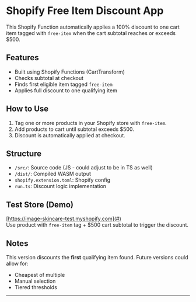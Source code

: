 # Shopify Free Item Discount App

This Shopify Function automatically applies a 100% discount to one cart item tagged with `free-item` when the cart subtotal reaches or exceeds $500.

## Features

- Built using Shopify Functions (CartTransform)
- Checks subtotal at checkout
- Finds first eligible item tagged `free-item`
- Applies full discount to one qualifying item

## How to Use

1. Tag one or more products in your Shopify store with `free-item`.
2. Add products to cart until subtotal exceeds $500.
3. Discount is automatically applied at checkout.

## Structure

- `/src/`: Source code (JS - could adjust to be in TS as well)
- `/dist/`: Compiled WASM output
- `shopify.extension.toml`: Shopify config
- `run.ts`: Discount logic implementation

## Test Store (Demo)
[https://image-skincare-test.myshopify.com](#)  
Use product with `free-item` tag + $500 cart subtotal to trigger the discount.

## Notes

This version discounts the **first** qualifying item found. Future versions could allow for:
- Cheapest of multiple
- Manual selection
- Tiered thresholds

---